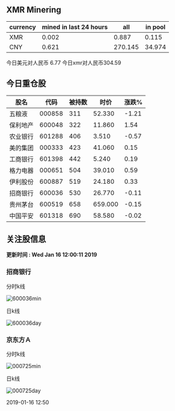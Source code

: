 ## XMR Minering

|currency|mined in last 24 hours|all|in pool|
|---|---|---|---|
|XMR|0.002|0.887|0.115|
|CNY|0.621|270.145|34.974|

今日美元对人民币 6.77	今日xmr对人民币304.59


## 今日重仓股 

|股名|代码|被持数|时价|涨跌%|
|---|---|---|---|---|
|五粮液|000858|311|52.330|-1.21|
|保利地产|600048|322|11.860|1.54|
|农业银行|601288|406|3.510|-0.57|
|美的集团|000333|423|41.060|0.15|
|工商银行|601398|442|5.240|0.19|
|格力电器|000651|504|39.010|0.59|
|伊利股份|600887|519|24.180|0.33|
|招商银行|600036|530|26.770|-0.11|
|贵州茅台|600519|658|659.000|-0.15|
|中国平安|601318|690|58.580|-0.02|

## 关注股信息
**更新时间 : Wed Jan 16 12:00:11 2019**
### 招商银行 
分时k线

![600036min](http://image.sinajs.cn/newchart/min/n/sh600036.gif)

日k线

![600036day](http://image.sinajs.cn/newchart/daily/n/sh600036.gif)

### 京东方Ａ 
分时k线

![000725min](http://image.sinajs.cn/newchart/min/n/sz000725.gif)

日k线

![000725day](http://image.sinajs.cn/newchart/daily/n/sz000725.gif)

2019-01-16 12:50